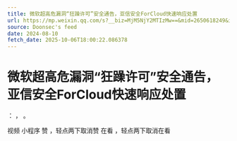 ```yaml
---
title: 微软超高危漏洞“狂躁许可”安全通告，亚信安全ForCloud快速响应处置
url: https://mp.weixin.qq.com/s?__biz=MjM5NjY2MTIzMw==&mid=2650618249&idx=2&sn=09530f1f6d7d8014afde2f382dc4ea39
source: Doonsec's feed
date: 2024-08-10
fetch_date: 2025-10-06T18:00:22.086378
---
```


# 微软超高危漏洞“狂躁许可”安全通告，亚信安全ForCloud快速响应处置

：
，
。

视频
小程序
赞
，轻点两下取消赞
在看
，轻点两下取消在看